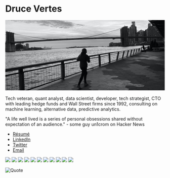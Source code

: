 # Druce Vertes

![Skyline banner image](github_banner.jpg "banner")

Tech veteran, quant analyst, data scientist, developer, tech strategist, CTO with leading hedge funds and Wall Street firms since 1992, consulting on machine learning, alternative data, predictive analytics.

"A life well lived is a series of personal obsessions shared without expectation of an audience." - some guy un1crom on Hacker News

* <a href="https://druce.ai/assets/doc/DruceVertes.pdf">Résumé</a>
* <a href="https://www.linkedin.com/in/drucevertes/">LinkedIn</a>
* <a href="https://twitter.com/streeteye">Twitter</a>
* <a href="mailto:druce@streeteye.com">Email</a>

<p>
<img src="https://img.shields.io/badge/Data%20Science-EEEEEE?logo=SimpleIconName&logoColor=ColorName&style=plastic">
<img src="https://img.shields.io/badge/Machine%20Learning-EEEEEE?logo=SimpleIconName&logoColor=ColorName&style=plastic">
<img src="https://img.shields.io/badge/Python-EEEEEE?logo=Python&logoColor=ColorName&style=plastic">
<img src="https://img.shields.io/badge/R-242637?logo=R&logoColor=ColorName&style=plastic">
<img src="https://img.shields.io/badge/JavaScript-330033?logo=JavaScript&logoColor=yellow&style=plastic">
<img src="https://img.shields.io/badge/Sklearn-EEEEEE?logo=SimpleIconName&logoColor=ColorName&style=plastic">
<img src="https://img.shields.io/badge/Keras-bf291b?logo=Keras&logoColor=ColorName&style=plastic">
<img src="https://img.shields.io/badge/TensorFlow-EEEEEE?logo=TensorFlow&logoColor=ColorName&style=plastic">
<img src="https://img.shields.io/badge/Deep%20Learning-EEEEEE?logo=SimpleIconName&logoColor=ColorName&style=plastic">
<img src="https://img.shields.io/badge/NLP-EEEEEE?logo=SimpleIconName&logoColor=ColorName&style=plastic">
<img src="https://img.shields.io/badge/Data%20Vizualization-EEEEEE?logo=SimpleIconName&logoColor=ColorName&style=plastic">
</p>

![Quote](https://github-readme-quotes.herokuapp.com/quote?theme=light&layout=socrates&quotesUrl=https://gist.githubusercontent.com/druce/68a9d68182ca310e64810d5baffc5206/raw/7850f0bbefa1d2f6190df2fd875f2ec4e1eea57e/dvquotes.json)

<!--
**druce/druce** is a ✨ _special_ ✨ repository because its `README.md` (this file) appears on your GitHub profile.

Here are some ideas to get you started:

- 🔭 I’m currently working on ...
- 🌱 I’m currently learning ...
- 👯 I’m looking to collaborate on ...
- 🤔 I’m looking for help with ...
- 💬 Ask me about ...
- 📫 How to reach me: ...
- 😄 Pronouns: ...
- ⚡ Fun fact: ...
-->

